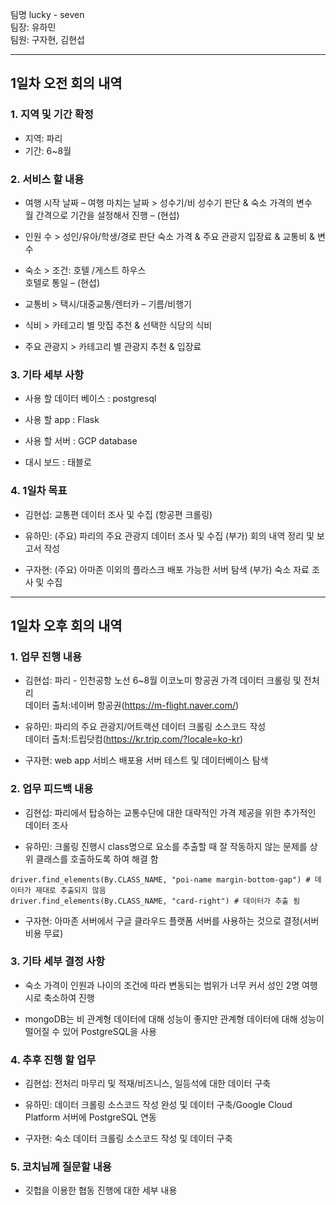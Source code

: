 팀명 lucky - seven<br>
팀장: 유하민<br>
팀원: 구자현, 김현섭<br>

---
<h2>1일차 오전 회의 내역</h2>
<h3>1. 지역 및 기간 확정</h3>

- 지역: 파리<br>
- 기간: 6~8월<br>

<h3>2. 서비스 할 내용</h3>

- 여행 시작 날짜 – 여행 마치는 날짜 > 성수기/비 성수기 판단 & 숙소 가격의 변수<br>
월 간격으로 기간을 설정해서 진행 – (현섭)<br>

- 인원 수 > 성인/유아/학생/경로 판단 숙소 가격 & 주요 관광지 입장료 & 교통비 & 변수<br>

- 숙소 > 조건: 호텔 /게스트 하우스 <br>
호텔로 통일 – (현섭)<br>

- 교통비 > 택시/대중교통/렌터카 – 기름/비행기<br>

- 식비 > 카테고리 별 맛집 추천 & 선택한 식당의 식비<br>

- 주요 관광지 > 카테고리 별 관광지 추천 & 입장료<br>

<h3>3. 기타 세부 사항</h3>

- 사용 할 데이터 베이스 : postgresql<br>

- 사용 할 app : Flask<br>

- 사용 할 서버 : GCP database

- 대시 보드 : 태블로

<h3>4. 1일차 목표</h3>

- 김현섭: 교통편 데이터 조사 및 수집 (항공편 크롤링)<br>

- 유하민: (주요) 파리의 주요 관광지 데이터 조사 및 수집 (부가) 회의 내역 정리 및 보고서 작성<br>

- 구자현: (주요) 아마존 이외의 플라스크 배포 가능한 서버 탐색 (부가) 숙소 자료 조사 및 수집<br>
---
<h2>1일차 오후 회의 내역</h2>
<h3>1. 업무 진행 내용</h3>

- 김현섭: 파리 - 인천공항 노선 6~8월 이코노미 항공권 가격 데이터 크롤링 및 전처리<br>
    데이터 출처:네이버 항공권(https://m-flight.naver.com/)<br>

- 유하민: 파리의 주요 관광지/어트랙션 데이터 크롤링 소스코드 작성<br>
    데이터 출처:트립닷컴(https://kr.trip.com/?locale=ko-kr)<br>

- 구자현: web app 서비스 배포용 서버 테스트 및 데이터베이스 탐색<br>

<h3>2. 업무 피드백 내용</h3>

- 김현섭: 파리에서 탑승하는 교통수단에 대한 대략적인 가격 제공을 위한 추가적인 데이터 조사<br>

- 유하민: 크롤링 진행시 class명으로 요소를 추출할 때 잘 작동하지 않는 문제를 상위 클래스를 호출하도록 하여 해결 함<br>
```python:
driver.find_elements(By.CLASS_NAME, "poi-name margin-bottom-gap") # 데이터가 제대로 추출되지 않음
driver.find_elements(By.CLASS_NAME, "card-right") # 데이터가 추출 됨
```
- 구자현: 아마존 서버에서 구글 클라우드 플랫폼 서버를 사용하는 것으로 결정(서버 비용 무료)<br>

<h3>3. 기타 세부 결정 사항</h3>

- 숙소 가격이 인원과 나이의 조건에 따라 변동되는 범위가 너무 커서 성인 2명 여행시로 축소하여 진행

- mongoDB는 비 관계형 데이터에 대해 성능이 좋지만 관계형 데이터에 대해 성능이 떨어질 수 있어 PostgreSQL을 사용

<h3>4. 추후 진행 할 업무</h3>

- 김현섭: 전처리 마무리 및 적재/비즈니스, 일등석에 대한 데이터 구축<br>

- 유하민: 데이터 크롤링 소스코드 작성 완성 및 데이터 구축/Google Cloud Platform 서버에 PostgreSQL 연동<br>

- 구자현: 숙소 데이터 크롤링 소스코드 작성 및 데이터 구축<br>

<h3>5. 코치님께 질문할 내용</h3>

- 깃헙을 이용한 협동 진행에 대한 세부 내용
